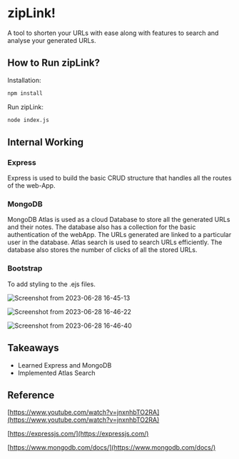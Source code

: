 

# zipLink!

A tool to shorten your URLs with ease along with features to search and analyse your generated URLs.

## How to Run zipLink?

Installation:

```bash
npm install
```

Run zipLink:

```bash
node index.js
```

## Internal Working

### Express

Express is used to build the basic CRUD structure that handles all the routes of the web-App.

### MongoDB

MongoDB Atlas is used as a cloud Database to store all the generated URLs and their notes. The database also has a collection for the basic authentication of the webApp. The URLs generated are linked to a particular user in the database. Atlas search is used to search URLs efficiently. The database also stores the number of clicks of all the stored URLs.

### Bootstrap

To add styling to the .ejs files.

![Screenshot from 2023-06-28 16-45-13](https://github.com/Yash-1907/zipILink-url-shortner/assets/76249576/ed7b0862-f453-47a0-a942-184e1080a886)

![Screenshot from 2023-06-28 16-46-22](https://github.com/Yash-1907/zipILink-url-shortner/assets/76249576/918829f4-360c-4c63-968b-a73255a73d83)

![Screenshot from 2023-06-28 16-46-40](https://github.com/Yash-1907/zipILink-url-shortner/assets/76249576/1a35dd36-2d9b-43c5-a50e-c89e5286a644)


## Takeaways

- Learned Express and MongoDB
- Implemented Atlas Search

## Reference

[https://www.youtube.com/watch?v=jnxnhbTO2RA](https://www.youtube.com/watch?v=jnxnhbTO2RA)

[https://expressjs.com/](https://expressjs.com/)

[https://www.mongodb.com/docs/](https://www.mongodb.com/docs/)
